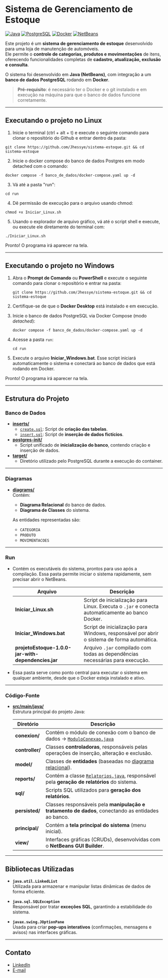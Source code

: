# Sistema de Gerenciamento de Estoque

[![Java](https://img.shields.io/badge/Java-ED8B00?style=for-the-badge&logo=openjdk&logoColor=white)](https://www.java.com/)
[![PostgreSQL](https://img.shields.io/badge/PostgreSQL-316192?style=for-the-badge&logo=postgresql&logoColor=white)](https://www.postgresql.org/)
[![Docker](https://img.shields.io/badge/Docker-2496ED?style=for-the-badge&logo=docker&logoColor=white)](https://www.docker.com/)
[![NetBeans](https://img.shields.io/badge/NetBeans-1B6AC6?style=for-the-badge&logo=apache-netbeans-ide&logoColor=white)](https://netbeans.apache.org/)

Este projeto é um **sistema de gerenciamento de estoque** desenvolvido para uma loja de manutenção de automóveis.  
Ele permite o **controle de categorias, produtos e movimentações** de itens, oferecendo funcionalidades completas de **cadastro, atualização, exclusão e consulta**.  

O sistema foi desenvolvido em **Java (NetBeans)**, com integração a um **banco de dados PostgreSQL** rodando em **Docker**.

> **Pré-requisito**: é necessário ter o Docker e o git instalado e em execução na máquina para que o banco de dados funcione corretamente.

---

## Executando o projeto no Linux

1. Inicie o terminal (ctrl + alt + t) e execute o seguinte comando para clonar o repositório do Github e entrar dentro da pasta: 
```
git clone https://github.com/Jhessye/sistema-estoque.git && cd sistema-estoque
```
2.  Inicie o docker compose do banco de dados Postgres em modo detached com o comando:
```
docker compose -f banco_de_dados/docker-compose.yaml up -d
```
3. Vá até a pasta "run":
```
cd run
```
4. Dê permissão de execução para o arquivo usando chmod:
```
chmod +x Iniciar_Linux.sh
```
5. Usando o explorador de arquivo gráfico, vá até o script shell e execute, ou execute ele diretamente do terminal com:
```
./Iniciar_Linux.sh
```
Pronto! O programa irá aparecer na tela.

---

## Executando o projeto no Windows

1. Abra o **Prompt de Comando** ou **PowerShell** e execute o seguinte comando para clonar o repositório e entrar na pasta:

   ```
   git clone https://github.com/Jhessye/sistema-estoque.git && cd sistema-estoque
   ```

2. Certifique-se de que o **Docker Desktop** está instalado e em execução.

3. Inicie o banco de dados PostgreSQL via Docker Compose (modo *detached*):

   ```
   docker compose -f banco_de_dados/docker-compose.yaml up -d
   ```

4. Acesse a pasta `run`:

   ```
   cd run
   ```

5. Execute o arquivo **Iniciar_Windows.bat**.
   Esse script iniciará automaticamente o sistema e conectará ao banco de dados que está rodando em Docker.

Pronto! O programa irá aparecer na tela.

---

## Estrutura do Projeto

### Banco de Dados
- **[inserts/](banco_de_dados/Inserts)**
  - [`create.sql`](banco_de_dados/Inserts/create.sql): Script de **criação das tabelas**.
  - [`insert.sql`](banco_de_dados/Inserts/insert.sql): Script de **inserção de dados fictícios**.
- **[postgres-init/](banco_de_dados/postgres-init)**  
  - Script unificado de **inicialização do banco**, contendo criação e inserção de dados.
- **[target/](banco_de_dados/target)**  
  - Diretório utilizado pelo PostgreSQL durante a execução do container.

---

### Diagramas
- **[diagrams/](diagrams)**  
  Contém:
  - **Diagrama Relacional** do banco de dados.  
  - **Diagrama de Classes** do sistema.
  
  As entidades representadas são:
  - `CATEGORIA`
  - `PRODUTO`
  - `MOVIMENTACOES`

---

### Run

- Contém os executáveis do sistema, prontos para uso após a compilação. Essa pasta permite iniciar o sistema rapidamente, sem precisar abrir o NetBeans.

  | Arquivo                                            | Descrição                                                                                       |
  | -------------------------------------------------- | ----------------------------------------------------------------------------------------------- |
  | **Iniciar_Linux.sh**                               | Script de inicialização para Linux. Executa o `.jar` e conecta automaticamente ao banco Docker. |
  | **Iniciar_Windows.bat**                            | Script de inicialização para Windows, responsável por abrir o sistema de forma automática.      |
  | **projetoEstoque-1.0.0-jar-with-dependencies.jar** | Arquivo `.jar` compilado com todas as dependências necessárias para execução.                   |

- Essa pasta serve como ponto central para executar o sistema em qualquer ambiente, desde que o Docker esteja instalado e ativo.
---

### Código-Fonte
- **[src/main/java/](src/main/java)**  
  Estrutura principal do projeto Java:

  | Diretório | Descrição |
  |------------|------------|
  | **conexion/** | Contém o módulo de conexão com o banco de dados → [`ModuloConexao.java`](src/main/java/conexion/ModuloConexao.java) |
  | **controller/** | Classes **controladoras**, responsáveis pelas operações de inserção, alteração e exclusão. |
  | **model/** | Classes de **entidades** (baseadas no [diagrama relacional](diagrams/DIAGRAMA_RELACIONAL_PEDIDOS.pdf)). |
  | **reports/** | Contém a classe [`Relatorios.java`](src/main/java/reports/Relatorios.java), responsável pela **geração de relatórios** do sistema. |
  | **sql/** | Scripts SQL utilizados para **geração dos relatórios**. |
  | **persisted/** | Classes responsáveis pela **manipulação e tratamento de dados**, conectando as entidades ao banco. |
  | **principal/** | Contém a **tela principal do sistema** (menu inicial). |
  | **view/** | Interfaces gráficas (CRUDs), desenvolvidas com o **NetBeans GUI Builder**. |

---

## Bibliotecas Utilizadas

- **`java.util.LinkedList`**  
  Utilizada para armazenar e manipular listas dinâmicas de dados de forma eficiente.
  
- **`java.sql.SQLException`**  
  Responsável por tratar **exceções SQL**, garantindo a estabilidade do sistema.
  
- **`javax.swing.JOptionPane`**  
  Usada para criar **pop-ups interativos** (confirmações, mensagens e avisos) nas interfaces gráficas.

---

## Contato

- [LinkedIn](https://www.linkedin.com/in/jhessye-lorrayne-924733243/)  
- [E-mail](mailto:ljhessye@gmail.com)











